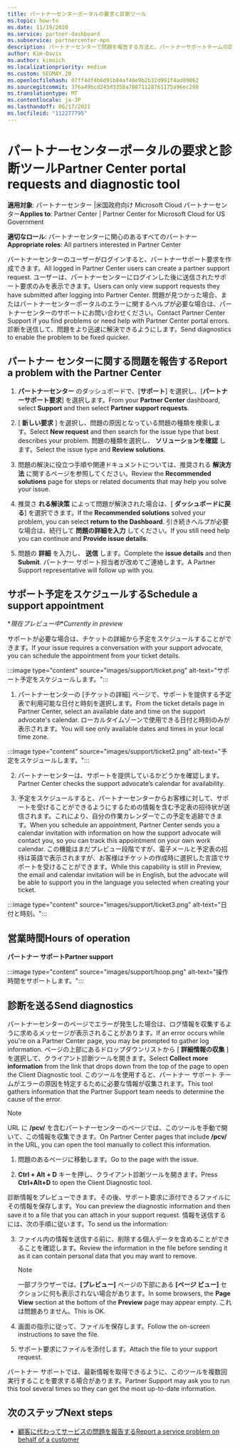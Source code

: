 ```yaml
---
title: パートナーセンターポータルの要求と診断ツール
ms.topic: how-to
ms.date: 11/19/2020
ms.service: partner-dashboard
ms.subservice: partnercenter-mpn
description: パートナーセンターで問題を報告する方法と、パートナーサポートチームの診断情報を収集する方法について説明します。
author: Kim-Davis
ms.author: kimnich
ms.localizationpriority: medium
ms.custom: SEOMAY.20
ms.openlocfilehash: 07ff4df4b6d91b84af40e9b2b32d991f4ad09062
ms.sourcegitcommit: 376a49bcd245d3358a78871128761175a96ec200
ms.translationtype: MT
ms.contentlocale: ja-JP
ms.lasthandoff: 06/17/2021
ms.locfileid: "112277795"
---
```

# <a name="partner-center-portal-requests-and-diagnostic-tool"></a><span data-ttu-id="3cf50-103">パートナーセンターポータルの要求と診断ツール</span><span class="sxs-lookup"><span data-stu-id="3cf50-103">Partner Center portal requests and diagnostic tool</span></span>

<span data-ttu-id="3cf50-104">**適用対象**: パートナーセンター |米国政府向け Microsoft Cloud パートナーセンター</span><span class="sxs-lookup"><span data-stu-id="3cf50-104">**Applies to**: Partner Center | Partner Center for Microsoft Cloud for US Government</span></span>

<span data-ttu-id="3cf50-105">**適切なロール**: パートナーセンターに関心のあるすべてのパートナー</span><span class="sxs-lookup"><span data-stu-id="3cf50-105">**Appropriate roles**: All partners interested in Partner Center</span></span>

<span data-ttu-id="3cf50-106">パートナーセンターのユーザーがログインすると、パートナーサポート要求を作成できます。</span><span class="sxs-lookup"><span data-stu-id="3cf50-106">All logged in Partner Center users can create a partner support request.</span></span> <span data-ttu-id="3cf50-107">ユーザーは、パートナーセンターにログインした後に送信されたサポート要求のみを表示できます。</span><span class="sxs-lookup"><span data-stu-id="3cf50-107">Users can only view support requests they have submitted after logging into Partner Center.</span></span>
<span data-ttu-id="3cf50-108">問題が見つかった場合、またはパートナーセンターポータルのエラーに関するヘルプが必要な場合は、パートナーセンターのサポートにお問い合わせください。</span><span class="sxs-lookup"><span data-stu-id="3cf50-108">Contact Partner Center Support if you find problems or need help with Partner Center portal errors.</span></span> <span data-ttu-id="3cf50-109">診断を送信して、問題をより迅速に解決できるようにします。</span><span class="sxs-lookup"><span data-stu-id="3cf50-109">Send diagnostics to enable the problem to be fixed quicker.</span></span>

## <a name="report-a-problem-with-the-partner-center"></a><span data-ttu-id="3cf50-110">パートナー センターに関する問題を報告する</span><span class="sxs-lookup"><span data-stu-id="3cf50-110">Report a problem with the Partner Center</span></span>

1. <span data-ttu-id="3cf50-111">**パートナーセンター** のダッシュボードで、[**サポート**] を選択し、[**パートナーサポート要求**] を選択します。</span><span class="sxs-lookup"><span data-stu-id="3cf50-111">From your **Partner Center** dashboard, select **Support** and then select **Partner support requests**.</span></span>

2. <span data-ttu-id="3cf50-112">[ **新しい要求** ] を選択し、問題の原因となっている問題の種類を検索します。</span><span class="sxs-lookup"><span data-stu-id="3cf50-112">Select **New request** and then search for the issue type that best describes your problem.</span></span> <span data-ttu-id="3cf50-113">問題の種類を選択し、 **ソリューションを確認** します。</span><span class="sxs-lookup"><span data-stu-id="3cf50-113">Select the issue type and **Review solutions**.</span></span>

3. <span data-ttu-id="3cf50-114">問題の解決に役立つ手順や関連ドキュメントについては、推奨される **解決方法** に関するページを参照してください。</span><span class="sxs-lookup"><span data-stu-id="3cf50-114">Review the **Recommended solutions** page for steps or related documents that may help you solve your issue.</span></span>

4. <span data-ttu-id="3cf50-115">推奨さ **れる解決策** によって問題が解決された場合は、[ **ダッシュボードに戻る**] を選択できます。</span><span class="sxs-lookup"><span data-stu-id="3cf50-115">If the **Recommended solutions** solved your problem, you can select **return to the Dashboard**.</span></span> <span data-ttu-id="3cf50-116">引き続きヘルプが必要な場合は、続行して **問題の詳細を入力** してください。</span><span class="sxs-lookup"><span data-stu-id="3cf50-116">If you still need help you can continue and **Provide issue details**.</span></span>

5. <span data-ttu-id="3cf50-117">問題の **詳細** を入力し、 **送信** します。</span><span class="sxs-lookup"><span data-stu-id="3cf50-117">Complete the **issue details** and then **Submit**.</span></span> <span data-ttu-id="3cf50-118">パートナー サポート担当者が改めてご連絡します。</span><span class="sxs-lookup"><span data-stu-id="3cf50-118">A Partner Support representative will follow up with you.</span></span>

## <a name="schedule-a-support-appointment"></a><span data-ttu-id="3cf50-119">サポート予定をスケジュールする</span><span class="sxs-lookup"><span data-stu-id="3cf50-119">Schedule a support appointment</span></span> 

<span data-ttu-id="3cf50-120">\**現在プレビュー中*</span><span class="sxs-lookup"><span data-stu-id="3cf50-120">\**Currently in preview*</span></span>

<span data-ttu-id="3cf50-121">サポートが必要な場合は、チケットの詳細から予定をスケジュールすることができます。</span><span class="sxs-lookup"><span data-stu-id="3cf50-121">If your issue requires a conversation with your support advocate, you can schedule the appointment from your ticket details.</span></span>

:::image type="content" source="images/support/ticket.png" alt-text="サポート予定をスケジュールします。":::

1.  <span data-ttu-id="3cf50-123">パートナーセンターの [チケットの詳細] ページで、サポートを提供する予定表で利用可能な日付と時刻を選択します。</span><span class="sxs-lookup"><span data-stu-id="3cf50-123">From the ticket details page in Partner Center, select an available date and time on the support advocate's calendar.</span></span> <span data-ttu-id="3cf50-124">ローカルタイムゾーンで使用できる日付と時刻のみが表示されます。</span><span class="sxs-lookup"><span data-stu-id="3cf50-124">You will see only available dates and times in your local time zone.</span></span>

:::image type="content" source="images/support/ticket2.png" alt-text="予定をスケジュールします。":::

2. <span data-ttu-id="3cf50-126">パートナーセンターは、サポートを提供しているかどうかを確認します。</span><span class="sxs-lookup"><span data-stu-id="3cf50-126">Partner Center checks the support advocate’s  calendar for availability.</span></span>

1. <span data-ttu-id="3cf50-127">予定をスケジュールすると、パートナーセンターからお客様に対して、サポートを受けることができるようにするための情報を含む予定表の招待状が送信されます。これにより、自分の作業カレンダーでこの予定を追跡できます。</span><span class="sxs-lookup"><span data-stu-id="3cf50-127">When you schedule an appointment, Partner Center sends you a calendar invitation with information on how the support advocate will contact you, so you can track this appointment on your own work calendar.</span></span>  <span data-ttu-id="3cf50-128">この機能はまだプレビュー段階ですが、電子メールと予定表の招待は英語で表示されますが、お客様はチケットの作成時に選択した言語でサポートを受けることができます。</span><span class="sxs-lookup"><span data-stu-id="3cf50-128">While this capability is still in Preview, the email and calendar invitation will be in English, but the advocate will be able to support you in the language you selected when creating your ticket.</span></span>

:::image type="content" source="images/support/ticket3.png" alt-text="日付と時刻。":::

## <a name="hours-of-operation"></a><span data-ttu-id="3cf50-130">営業時間</span><span class="sxs-lookup"><span data-stu-id="3cf50-130">Hours of operation</span></span>

<span data-ttu-id="3cf50-131">**パートナー サポート**</span><span class="sxs-lookup"><span data-stu-id="3cf50-131">**Partner support**</span></span>

:::image type="content" source="images/support/hoop.png" alt-text="操作時間をサポートします。":::

## <a name="send-diagnostics"></a><span data-ttu-id="3cf50-133">診断を送る</span><span class="sxs-lookup"><span data-stu-id="3cf50-133">Send diagnostics</span></span>

<span data-ttu-id="3cf50-134">パートナーセンターのページでエラーが発生した場合は、ログ情報を収集するように求めるメッセージが表示されることがあります。</span><span class="sxs-lookup"><span data-stu-id="3cf50-134">If an error occurs while you're on a Partner Center page, you may be prompted to gather log information.</span></span> <span data-ttu-id="3cf50-135">ページの上部にあるドロップダウンリストから [ **詳細情報の収集** ] を選択して、クライアント診断ツールを開きます。</span><span class="sxs-lookup"><span data-stu-id="3cf50-135">Select **Collect more information** from the link that drops down from the top of the page to open the Client Diagnostic tool.</span></span> <span data-ttu-id="3cf50-136">このツールを使用すると、パートナー サポート チームがエラーの原因を特定するために必要な情報が収集されます。</span><span class="sxs-lookup"><span data-stu-id="3cf50-136">This tool gathers information that the Partner Support team needs to determine the cause of the error.</span></span> 

>[!NOTE]
><span data-ttu-id="3cf50-137">URL に **/pcv/** を含むパートナーセンターのページでは、このツールを手動で開いて、この情報を収集できます。</span><span class="sxs-lookup"><span data-stu-id="3cf50-137">On Partner Center pages that include **/pcv/** in the URL, you can open the tool manually to collect this information.</span></span>

1. <span data-ttu-id="3cf50-138">問題のあるページに移動します。</span><span class="sxs-lookup"><span data-stu-id="3cf50-138">Go to the page with the issue.</span></span>

2. <span data-ttu-id="3cf50-139">**Ctrl + Alt + D** キーを押し、クライアント診断ツールを開きます。</span><span class="sxs-lookup"><span data-stu-id="3cf50-139">Press **Ctrl+Alt+D** to open the Client Diagnostic tool.</span></span>

<span data-ttu-id="3cf50-140">診断情報をプレビューできます。その後、サポート要求に添付できるファイルにその情報を保存します。</span><span class="sxs-lookup"><span data-stu-id="3cf50-140">You can preview the diagnostic information and then save it to a file that you can attach in your support request.</span></span> <span data-ttu-id="3cf50-141">情報を送信するには、次の手順に従います。</span><span class="sxs-lookup"><span data-stu-id="3cf50-141">To send us the information:</span></span>

3. <span data-ttu-id="3cf50-142">ファイル内の情報を送信する前に、削除する個人データを含めることができることを確認します。</span><span class="sxs-lookup"><span data-stu-id="3cf50-142">Review the information in the file before sending it as it can contain personal data that you may want to remove.</span></span>

    >[!NOTE]
    ><span data-ttu-id="3cf50-143">一部ブラウザーでは、**[プレビュー]** ページの下部にある **[ページ ビュー]** セクションに何も表示されない場合があります。</span><span class="sxs-lookup"><span data-stu-id="3cf50-143">In some browsers, the **Page View** section at the bottom of the **Preview** page may appear empty.</span></span> <span data-ttu-id="3cf50-144">これは問題ありません。</span><span class="sxs-lookup"><span data-stu-id="3cf50-144">This is OK.</span></span>

4. <span data-ttu-id="3cf50-145">画面の指示に従って、ファイルを保存します。</span><span class="sxs-lookup"><span data-stu-id="3cf50-145">Follow the on-screen instructions to save the file.</span></span>

5. <span data-ttu-id="3cf50-146">サポート要求にファイルを添付します。</span><span class="sxs-lookup"><span data-stu-id="3cf50-146">Attach the file to your support request.</span></span>

<span data-ttu-id="3cf50-147">パートナー サポートでは、最新情報を取得できるように、このツールを複数回実行することを要求する場合があります。</span><span class="sxs-lookup"><span data-stu-id="3cf50-147">Partner Support may ask you to run this tool several times so they can get the most up-to-date information.</span></span>

## <a name="next-steps"></a><span data-ttu-id="3cf50-148">次のステップ</span><span class="sxs-lookup"><span data-stu-id="3cf50-148">Next steps</span></span>

- [<span data-ttu-id="3cf50-149">顧客に代わってサービスの問題を報告する</span><span class="sxs-lookup"><span data-stu-id="3cf50-149">Report a service problem on behalf of a customer</span></span>](report-problems-on-behalf-of-a-customer.md)
